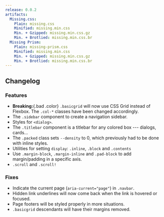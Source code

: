 ```yaml
---
release: 0.0.2
artifacts:
  Missing.css:
    Plain: missing.css
    Minified: missing.min.css
    Min. + Gzipped: missing.min.css.gz
    Min. + Brotlied: missing.min.css.br
  Missing Prism:
    Plain: missing-prism.css
    Minified: missing.min.css
    Min. + Gzipped: missing.min.css.gz
    Min. + Brotlied: missing.min.css.br
---
```


## Changelog

### Features

 - **Breaking:**{.bad .color} `.basicgrid` will now use CSS Grid instead of
   Flexbox. The `.col-*` classes have been changed accordingly.
 - The `.sidebar` component to create a navigation sidebar.
 - Styles for `<dialog>`.
 - The `.titlebar` component is a titlebar for any colored box --- dialogs,
   cards...
 - The `.packed` class sets `--density` to 0, which previously had to be done
   with inline styles.
 - Utilities for setting `display`: `.inline`, `.block` and `.contents`
 - Use `.margin-block`, `.margin-inline` and `.pad-block` to add margin/padding
   in a specific axis.
 - `.scroll` and `.scroll!`

### Fixes

 - Indicate the current page (`aria-current="page"`) in `.navbar`.
 - Hidden link underlines will now come back when the link is hovered or
   focused.
 - Page footers will be styled properly in more situations.
 - `.basicgrid` descendants will have their margins removed.
